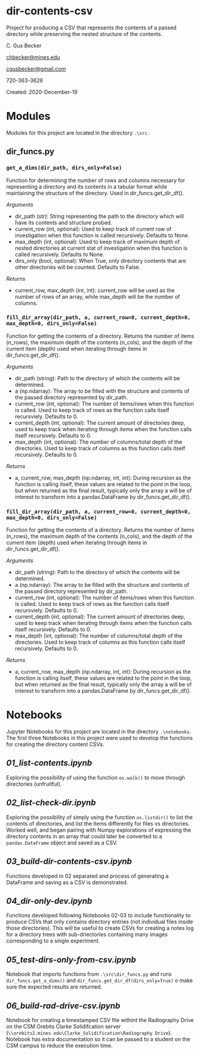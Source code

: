 # **dir-contents-csv**
Project for producing a CSV that represents the contents of a passed directory while preserving the nested structure of the contents.

C. Gus Becker

chbecker@mines.edu

cgusbecker@gmail.com

720-363-3626

Created: 2020-December-19

#

# Modules
Modules for this project are located in the directory `.\src`.

## dir_funcs.py

### `get_a_dims(dir_path, dirs_only=False)`
Function for determining the number of rows and columns necessary for representing a directory and its contents in a tabular format while maintaining the structure of the directory. Used in dir_funcs.get_dir_df().

*Arguments*

- dir_path (str): String representing the path to the directory which will have its contents and structure probed.
- current_row (int, optional): Used to keep track of current row of investigation when this function is called recursively. Defaults to None.
- max_depth (int, optional): Used to keep track of maximum depth of nested directories at current stat of investigation when this function is called recursively. Defaults to None.
- dirs_only (bool, optional): When True, only directory contents that are other directories will be counted. Defaults to False.

*Returns*
- current_row, max_depth (int, int): current_row will be used as the number of rows of an array, while max_depth will be the number of columns.  

### `fill_dir_array(dir_path, a, current_row=0, current_depth=0, max_depth=0, dirs_only=False)`

Function for getting the contents of a directory. Returns the number of items (n_rows), the maximum depth of the contents (n_cols), and the depth of the current item (depth) used when iterating through items in dir_funcs.get_dir_df().

*Arguments*

- dir_path (string): Path to the directory of which the contents will be determined.
- a (np.ndarray): The array to be filled with the structure and contents of the passed directory represented by dir_path.
- current_row (int, optional): The number of items/rows when this function is called. Used to keep track of rows as the function calls itself recursviely. Defaults to 0.
- current_depth (int, optional): The current amount of directories deep, used to keep track when iterating through items when the function calls itself recursively. Defaults to 0.
- max_depth (int, optional): The number of columns/total depth of the directories. Used to keep track of columns as this function calls itself recursively. Defaults to 0.

*Returns*

- a, current_row, max_depth (np.ndarray, int, int): During recursion as the function is calling itself, these values are related to the point in the loop, but when returned as the final result, typically only the array a will be of interest to transform into a pandas.DataFrame by dir_funcs.get_dir_df().

### `fill_dir_array(dir_path, a, current_row=0, current_depth=0, max_depth=0, dirs_only=False)`

Function for getting the contents of a directory. Returns the number of items (n_rows), the maximum depth of the contents (n_cols), and the depth of the current item (depth) used when iterating through items in dir_funcs.get_dir_df().

*Arguments*

- dir_path (string): Path to the directory of which the contents will be determined.
- a (np.ndarray): The array to be filled with the structure and contents of the passed directory represented by dir_path.
- current_row (int, optional): The number of items/rows when this function is called. Used to keep track of rows as the function calls itself recursviely. Defaults to 0.
- current_depth (int, optional): The current amount of directories deep, used to keep track when iterating through items when the function calls itself recursively. Defaults to 0.
- max_depth (int, optional): The number of columns/total depth of the directories. Used to keep track of columns as this function calls itself recursively. Defaults to 0.

*Returns*

- a, current_row, max_depth (np.ndarray, int, int): During recursion as the function is calling itself, these values are related to the point in the loop, but when returned as the final result, typically only the array a will be of interest to transform into a pandas.DataFrame by dir_funcs.get_dir_df().

# Notebooks
Jupyter Notebooks for this project are located in the directory `.\notebooks`. The first three Notebooks in this project were used to develop the functions for creating the directory content CSVs.

## *01_list-contents.ipynb*
Exploring the possibility of using the function `os.walk()` to move through directories (unfruitful).

## *02_list-check-dir.ipynb*
Exploring the possibility of simply using the function `os.listdir()` to list the contents of directories, and list the items differently for files vs directories. Worked well, and began pairing with Numpy explorations of expressing the directory contents in an array that could later be converted to a `pandas.DataFrame` object and saved as a CSV.

## *03_build-dir-contents-csv.ipynb*
Functions developed in 02 separated and process of generating a DataFrame and saving as a CSV is demonstrated.

## *04_dir-only-dev.ipynb*
Functions developed following Notebooks 02-03 to include functionality to produce CSVs that only contains directory entries (not individual files inside those directories). This will be useful to create CSVs for creating a notes log for a directory trees with sub-driectories containing many images corresponding to a single experiment.

## *05_test-dirs-only-from-csv.ipynb*
Notebook that imports functions from `.\src\dir_funcs.py` and runs `dir_funcs.get_a_dims()` and `dir_funcs.get_dir_df(dirs_only=True)` o make sure the expected results are returned. 

## *06_build-rad-drive-csv.ipynb*
Notebook for creating a timestamped CSV file withint the Radiography Drive on the CSM Orebits Clarke Solidifcation server (`\\orebits2.mines.edu\Clarke_Solidification\Radiography Drive`). Notebook has extra documentation so it can be passed to a student on the CSM campus to reduce the execution time.